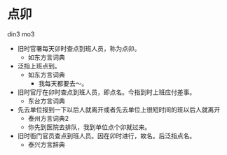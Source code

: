 # 点卯
din3 mo3
+ 旧时官署每天卯时查点到班人员，称为点卯。
  * 如东方言词典
+ 泛指上班点到。
  * 如东方言词典
    - 我每天都要去～。
+ 旧时官厅在卯时查点到班人员，即点名。今指到时上班应付差事。
  * 东台方言词典
+ 先去单位报到一下以后人就离开或者先去单位上很短时间的班以后人就离开
  * 泰州方言词典2
  - 你先到医院去排队，我到单位点个卯就过来。
+ 旧时衙门官员查点到班人员。因在卯时进行，故名。后泛指点名。
  * 泰兴方言辞典
